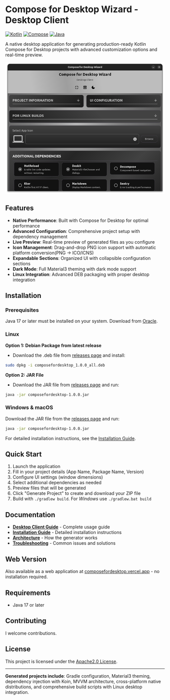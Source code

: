 # Compose for Desktop Wizard - Desktop Client

[![Kotlin](https://img.shields.io/badge/Kotlin-2.1.20-blue.svg?logo=kotlin)](https://kotlinlang.org)
[![Compose](https://img.shields.io/badge/Compose-1.9.0-blue.svg?logo=jetpack-compose)](https://www.jetbrains.com/lp/compose-multiplatform/)
[![Java](https://img.shields.io/badge/Java-17+-blue.svg)](https://www.oracle.com/java/technologies/javase/jdk17-archive-downloads.html)

A native desktop application for generating production-ready Kotlin Compose for Desktop projects with advanced customization options and real-time preview.

![Desktop Client Screenshot](media/desktop-dark.png)

## Features

- **Native Performance**: Built with Compose for Desktop for optimal performance
- **Advanced Configuration**: Comprehensive project setup with dependency management
- **Live Preview**: Real-time preview of generated files as you configure
- **Icon Management**: Drag-and-drop PNG icon support with automatic platform conversion(PNG -> ICO/ICNS)
- **Expandable Sections**: Organized UI with collapsible configuration sections
- **Dark Mode**: Full Material3 theming with dark mode support
- **Linux Integration**: Advanced DEB packaging with proper desktop integration

## Installation

### Prerequisites

Java 17 or later must be installed on your system. Download from [Oracle](https://www.oracle.com/java/technologies/javase/jdk17-archive-downloads.html).

### Linux

**Option 1: Debian Package from latest release**
- Download the .deb file from [releases page](https://github.com/zahid4kh/compose-for-desktop/releases) and install:
```bash
sudo dpkg -i composefordesktop_1.0.0_all.deb
```

**Option 2: JAR File**
- Download the JAR file from [releases page](https://github.com/zahid4kh/compose-for-desktop/releases)  and run:
```bash
java -jar composefordesktop-1.0.0.jar
```

### Windows & macOS

Download the JAR file from the [releases page](https://github.com/zahid4kh/compose-for-desktop/releases) and run:

```bash
java -jar composefordesktop-1.0.0.jar
```

For detailed installation instructions, see the [Installation Guide](https://github.com/zahid4kh/compose-for-desktop/wiki/Installation).

## Quick Start

1. Launch the application
2. Fill in your project details (App Name, Package Name, Version)
3. Configure UI settings (window dimensions)
4. Select additional dependencies as needed
5. Preview files that will be generated
6. Click "Generate Project" to create and download your ZIP file
7. Build with `./gradlew build`. For *Windows* use `./gradlew.bat build`

## Documentation

- **[Desktop Client Guide](https://github.com/zahid4kh/compose-for-desktop/wiki/Desktop-Client-Guide)** - Complete usage guide
- **[Installation Guide](https://github.com/zahid4kh/compose-for-desktop/wiki/Installation)** - Detailed installation instructions
- **[Architecture](https://github.com/zahid4kh/compose-for-desktop/wiki/Architecture)** - How the generator works
- **[Troubleshooting](https://github.com/zahid4kh/compose-for-desktop/wiki/Troubleshooting)** - Common issues and solutions

## Web Version

Also available as a web application at [composefordesktop.vercel.app](https://composefordesktop.vercel.app/) - no installation required.

## Requirements

- Java 17 or later

## Contributing

I welcome contributions.

## License

This project is licensed under the [Apache2.0 License](LICENSE).

---

**Generated projects include**: Gradle configuration, Material3 theming, dependency injection with Koin, MVVM architecture, cross-platform native distributions, and comprehensive build scripts with Linux desktop integration.